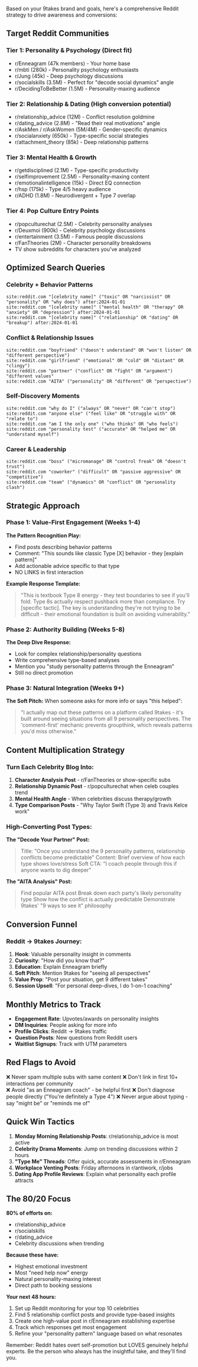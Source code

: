 Based on your 9takes brand and goals, here's a comprehensive Reddit strategy to drive awareness and conversions:

## Target Reddit Communities

### **Tier 1: Personality & Psychology** (Direct fit)

- r/Enneagram (47k members) - Your home base
- r/mbti (280k) - Personality psychology enthusiasts
- r/Jung (45k) - Deep psychology discussions
- r/socialskills (3.5M) - Perfect for "decode social dynamics" angle
- r/DecidingToBeBetter (1.5M) - Personality-maxing audience

### **Tier 2: Relationship & Dating** (High conversion potential)

- r/relationship_advice (12M) - Conflict resolution goldmine
- r/dating_advice (2.8M) - "Read their real motivations" angle
- r/AskMen / r/AskWomen (5M/4M) - Gender-specific dynamics
- r/socialanxiety (650k) - Type-specific social strategies
- r/attachment_theory (85k) - Deep relationship patterns

### **Tier 3: Mental Health & Growth**

- r/getdisciplined (2.1M) - Type-specific productivity
- r/selfimprovement (2.5M) - Personality-maxing content
- r/emotionalintelligence (15k) - Direct EQ connection
- r/hsp (175k) - Type 4/5 heavy audience
- r/ADHD (1.8M) - Neurodivergent + Type 7 overlap

### **Tier 4: Pop Culture Entry Points**

- r/popculturechat (2.5M) - Celebrity personality analyses
- r/Deuxmoi (900k) - Celebrity psychology discussions
- r/entertainment (3.5M) - Famous people discussions
- r/FanTheories (2M) - Character personality breakdowns
- TV show subreddits for characters you've analyzed

## Optimized Search Queries

### **Celebrity + Behavior Patterns**

```
site:reddit.com "[celebrity name]" ("toxic" OR "narcissist" OR "personality" OR "why does") after:2024-01-01
site:reddit.com "[celebrity name]" ("mental health" OR "therapy" OR "anxiety" OR "depression") after:2024-01-01
site:reddit.com "[celebrity name]" ("relationship" OR "dating" OR "breakup") after:2024-01-01
```

### **Conflict & Relationship Issues**

```
site:reddit.com "boyfriend" ("doesn't understand" OR "won't listen" OR "different perspective")
site:reddit.com "girlfriend" ("emotional" OR "cold" OR "distant" OR "clingy")
site:reddit.com "partner" ("conflict" OR "fight" OR "argument") "different values"
site:reddit.com "AITA" ("personality" OR "different" OR "perspective")
```

### **Self-Discovery Moments**

```
site:reddit.com "why do I" ("always" OR "never" OR "can't stop")
site:reddit.com "anyone else" ("feel like" OR "struggle with" OR "relate to")
site:reddit.com "am I the only one" ("who thinks" OR "who feels")
site:reddit.com "personality test" ("accurate" OR "helped me" OR "understand myself")
```

### **Career & Leadership**

```
site:reddit.com "boss" ("micromanage" OR "control freak" OR "doesn't trust")
site:reddit.com "coworker" ("difficult" OR "passive aggressive" OR "competitive")
site:reddit.com "team" ("dynamics" OR "conflict" OR "personality clash")
```

## Strategic Approach

### **Phase 1: Value-First Engagement** (Weeks 1-4)

**The Pattern Recognition Play:**

- Find posts describing behavior patterns
- Comment: "This sounds like classic Type [X] behavior - they [explain pattern]"
- Add actionable advice specific to that type
- NO LINKS in first interaction

**Example Response Template:**

> "This is textbook Type 8 energy - they test boundaries to see if you'll fold. Type 8s actually respect pushback more than compliance. Try [specific tactic]. The key is understanding they're not trying to be difficult - their emotional foundation is built on avoiding vulnerability."

### **Phase 2: Authority Building** (Weeks 5-8)

**The Deep Dive Response:**

- Look for complex relationship/personality questions
- Write comprehensive type-based analyses
- Mention you "study personality patterns through the Enneagram"
- Still no direct promotion

### **Phase 3: Natural Integration** (Weeks 9+)

**The Soft Pitch:**
When someone asks for more info or says "this helped":

> "I actually map out these patterns on a platform called 9takes - it's built around seeing situations from all 9 personality perspectives. The 'comment-first' mechanic prevents groupthink, which reveals patterns you'd miss otherwise."

## Content Multiplication Strategy

### **Turn Each Celebrity Blog Into:**

1. **Character Analysis Post** - r/FanTheories or show-specific subs
2. **Relationship Dynamic Post** - r/popculturechat when celeb couples trend
3. **Mental Health Angle** - When celebrities discuss therapy/growth
4. **Type Comparison Posts** - "Why Taylor Swift (Type 3) and Travis Kelce work"

### **High-Converting Post Types:**

**The "Decode Your Partner" Post:**

> Title: "Once you understand the 9 personality patterns, relationship conflicts become predictable"
> Content: Brief overview of how each type shows love/stress
> Soft CTA: "I coach people through this if anyone wants to dig deeper"

**The "AITA Analysis" Post:**

> Find popular AITA post
> Break down each party's likely personality type
> Show how the conflict is actually predictable
> Demonstrate 9takes' "9 ways to see it" philosophy

## Conversion Funnel

### **Reddit → 9takes Journey:**

1. **Hook**: Valuable personality insight in comments
2. **Curiosity**: "How did you know that?"
3. **Education**: Explain Enneagram briefly
4. **Soft Pitch**: Mention 9takes for "seeing all perspectives"
5. **Value Prop**: "Post your situation, get 9 different takes"
6. **Session Upsell**: "For personal deep-dives, I do 1-on-1 coaching"

## Monthly Metrics to Track

- **Engagement Rate**: Upvotes/awards on personality insights
- **DM Inquiries**: People asking for more info
- **Profile Clicks**: Reddit → 9takes traffic
- **Question Posts**: New questions from Reddit users
- **Waitlist Signups**: Track with UTM parameters

## Red Flags to Avoid

❌ Never spam multiple subs with same content
❌ Don't link in first 10+ interactions per community  
❌ Avoid "as an Enneagram coach" - be helpful first
❌ Don't diagnose people directly ("You're definitely a Type 4")
❌ Never argue about typing - say "might be" or "reminds me of"

## Quick Win Tactics

1. **Monday Morning Relationship Posts**: r/relationship_advice is most active
2. **Celebrity Drama Moments**: Jump on trending discussions within 2 hours
3. **"Type Me" Threads**: Offer quick, accurate assessments in r/Enneagram
4. **Workplace Venting Posts**: Friday afternoons in r/antiwork, r/jobs
5. **Dating App Profile Reviews**: Explain what personality each profile attracts

## The 80/20 Focus

**80% of efforts on:**

- r/relationship_advice
- r/socialskills
- r/dating_advice
- Celebrity discussions when trending

**Because these have:**

- Highest emotional investment
- Most "need help now" energy
- Natural personality-maxing interest
- Direct path to booking sessions

**Your next 48 hours:**

1. Set up Reddit monitoring for your top 10 celebrities
2. Find 5 relationship conflict posts and provide type-based insights
3. Create one high-value post in r/Enneagram establishing expertise
4. Track which responses get most engagement
5. Refine your "personality pattern" language based on what resonates

Remember: Reddit hates overt self-promotion but LOVES genuinely helpful experts. Be the person who always has the insightful take, and they'll find you.

